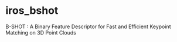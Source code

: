 # iros_bshot
B-SHOT : A Binary Feature Descriptor for Fast and Efficient Keypoint Matching on 3D Point Clouds
